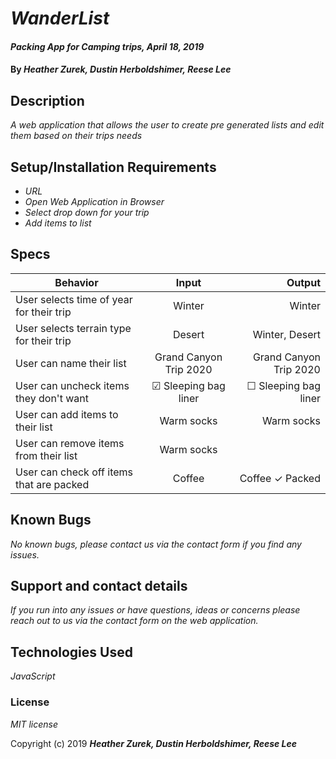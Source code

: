# _WanderList_

#### _Packing App for Camping trips, April 18, 2019_

#### By _**Heather Zurek, Dustin Herboldshimer, Reese Lee**_

## Description

_A web application that allows the user to create pre generated lists and edit them based on their trips needs_

## Setup/Installation Requirements

* _URL_
* _Open Web Application in Browser_
* _Select drop down for your trip_
* _Add items to list_


## Specs

| Behavior | Input | Output |
| ------------- |:-------------:| -----:|
| User selects time of year for their trip | Winter | Winter |
| User selects terrain type for their trip | Desert | Winter, Desert |
| User can name their list | Grand Canyon Trip 2020 | Grand Canyon Trip 2020 |
| User can uncheck items they don't want | ☑ Sleeping bag liner | ☐ Sleeping bag liner |
| User can add items to their list | Warm socks | Warm socks |
| User can remove items from their list | Warm socks | |
| User can check off items that are packed | Coffee | Coffee ✓ Packed |

## Known Bugs

_No known bugs, please contact us via the contact form if you find any issues._

## Support and contact details

_If you run into any issues or have questions, ideas or concerns please reach out to us via the contact form on the web application._

## Technologies Used

_JavaScript_

### License

*MIT license*

Copyright (c) 2019 **_Heather Zurek, Dustin Herboldshimer, Reese Lee_**
